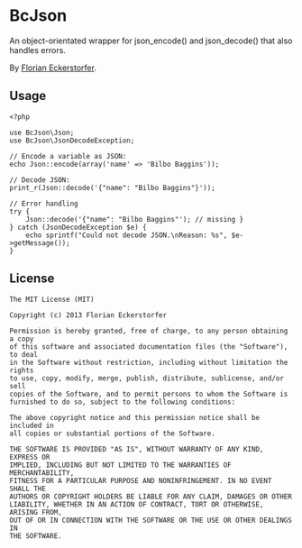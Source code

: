 BcJson
======

An object-orientated wrapper for json_encode() and json_decode() that also handles errors.

By [Florian Eckerstorfer](http://florianeckerstorfer.com).

Usage
-----

    <?php

    use BcJson\Json;
    use BcJson\JsonDecodeException;

    // Encode a variable as JSON:
    echo Json::encode(array('name' => 'Bilbo Baggins'));

    // Decode JSON:
    print_r(Json::decode('{"name": "Bilbo Baggins"}'));

    // Error handling
    try {
        Json::decode('{"name": "Bilbo Baggins"'); // missing }
    } catch (JsonDecodeException $e) {
        echo sprintf("Could not decode JSON.\nReason: %s", $e->getMessage());
    }


License
-------

```
The MIT License (MIT)

Copyright (c) 2013 Florian Eckerstorfer

Permission is hereby granted, free of charge, to any person obtaining a copy
of this software and associated documentation files (the "Software"), to deal
in the Software without restriction, including without limitation the rights
to use, copy, modify, merge, publish, distribute, sublicense, and/or sell
copies of the Software, and to permit persons to whom the Software is
furnished to do so, subject to the following conditions:

The above copyright notice and this permission notice shall be included in
all copies or substantial portions of the Software.

THE SOFTWARE IS PROVIDED "AS IS", WITHOUT WARRANTY OF ANY KIND, EXPRESS OR
IMPLIED, INCLUDING BUT NOT LIMITED TO THE WARRANTIES OF MERCHANTABILITY,
FITNESS FOR A PARTICULAR PURPOSE AND NONINFRINGEMENT. IN NO EVENT SHALL THE
AUTHORS OR COPYRIGHT HOLDERS BE LIABLE FOR ANY CLAIM, DAMAGES OR OTHER
LIABILITY, WHETHER IN AN ACTION OF CONTRACT, TORT OR OTHERWISE, ARISING FROM,
OUT OF OR IN CONNECTION WITH THE SOFTWARE OR THE USE OR OTHER DEALINGS IN
THE SOFTWARE.
```
